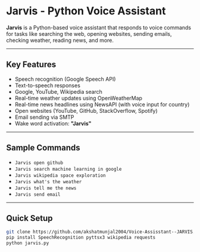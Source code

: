 # Jarvis - Python Voice Assistant

**Jarvis** is a Python-based voice assistant that responds to voice commands for tasks like searching the web, opening websites, sending emails, checking weather, reading news, and more.

---

## Key Features

- Speech recognition (Google Speech API)
- Text-to-speech responses
- Google, YouTube, Wikipedia search
- Real-time weather updates using OpenWeatherMap
- Real-time news headlines using NewsAPI (with voice input for country)
- Open websites (YouTube, GitHub, StackOverflow, Spotify)
- Email sending via SMTP
- Wake word activation: **"Jarvis"**

---

## Sample Commands

- `Jarvis open github`
- `Jarvis search machine learning in google`
- `Jarvis wikipedia space exploration`
- `Jarvis what's the weather`
- `Jarvis tell me the news`
- `Jarvis send email`

---

## Quick Setup

```bash
git clone https://github.com/akshatmunjal2004/Voice-Assisstant--JARVIS.git
pip install SpeechRecognition pyttsx3 wikipedia requests
python jarvis.py
